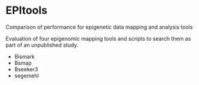 # EPItools
Comparison of performance for epigenetic data mapping and analysis tools

Evaluation of four epigenomic mapping tools and scripts to search them as part of an unpublished study.

- Bismark
- Bsmap
- Bseeker3
- segemehl
